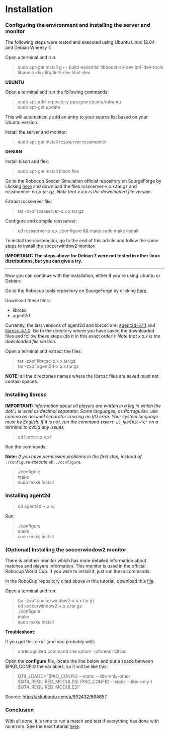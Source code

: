 # Installation

### Configuring the environment and installing the server and monitor

The following steps were tested and executed using Ubuntu Linux 12.04 and Debian Wheezy 7.

Open a terminal and run:

> sudo apt-get install g++ build-essential libboost-all-dev qt4-dev-tools libaudio-dev libgtk-3-dev libxt-dev

**UBUNTU**

Open a terminal and run the following commands:

> sudo apt-add-repository ppa:gnurubuntu/rubuntu <br>
> sudo apt-get update

This will automatically add an entry to  your source list based on your Ubuntu version.

Install the server and monitor:
> sudo apt-get install rcssserver rcssmonitor

**DEBIAN**

Install bison and flex:
> sudo apt-get install bison flex

Go to the Robocup Soccer Simulation official repository on SourgeForge by clicking [here](http://sourceforge.net/projects/sserver/files/) and download the files rcssserver-x.x.x.tar.gz and rcssmonitor-x.x.x.tar.gz.
_Note that x.x.x is the downloaded file version._

Extract rcssserver file:
> tar -zxpf rcssserver-x.x.x.tar.gz

Configure and compile rcssserver:
> cd rcssserver-x.x.x
> ./configure && make
> sudo make install

To install the rcssmonitor, go to the end of this article and follow the same steps to install the soccerwindow2 monitor.

**IMPORTANT: The steps above for Debian 7 were not tested in other linux distributions, but you can give a try.**

____________________________________________________________________________________

Now you can continue with the installation, either if you're using Ubuntu or Debian:

Go to the Robocup tools repository on SourgeForge by clicking [here](http://en.sourceforge.jp/projects/rctools/releases/).

Download these files:
- librcsc
- agent2d

Currently, the last versions of agent2d and librcsc are: [agent2d-3.1.1](http://en.sourceforge.jp/projects/rctools/downloads/55186/agent2d-3.1.1.tar.gz/) and [librcsc-4.1.0](http://en.sourceforge.jp/projects/rctools/downloads/51941/librcsc-4.1.0.tar.gz/). Go to the directory where you have saved the downloaded files and follow these steps (do it in this exact order!):  _Note that x.x.x is the downloaded file version._

Open a terminal and extract the files:

> tar -zxpf librcsc-x.x.x.tar.gz <br>
> tar -zxpf agent2d-x.x.x.tar.gz

**NOTE**: all the directories names where the librcsc files are saved must not contain spaces.

### Installing librcsc

**IMPORTANT:** _Information about all players are written in a log in which the dot(.) is used as decimal separator. Some languages,  as Portuguese, use comma as decimal separator causing an I/O error. 
Your system language must be English. If it is not, run the command `export LC_NUMERIC="C"` on a terminal to avoid any issues._

> cd librcsc-x.x.x/

Run the commands:

**Note:** _If you have permission problems in the first step, instead of_ `./configure` _execute_ `sh ./configure`.

> ./configure <br>
> make <br>
> sudo make install

### Installing agent2d

> cd agent2d-x.x.x/

Run: 

> ./configure <br>
> make <br>
> sudo make install

### (Optional) Installing the soccerwindow2 monitor

There is another monitor which has more detailed information about matches and players information. This monitor is used in the official Robocup World Cup. If you wish to install it, just run these commands:

In the RoboCup repository cited above in this tutorial, download this [file](http://en.sourceforge.jp/projects/rctools/downloads/51942/soccerwindow2-5.1.0.tar.gz/).

Open a terminal and run:

> tar -zxpf soccerwindow2-x.x.x.tar.gz <br>
> cd soccerwindow2-x.x.x.tar.gz <br>
> ./configure <br>
> make <br>
> sudo make install

**Troubleshoot**:

If you got this error (and you probably will):

> unrecognized command line option ‘-pthread-lQtGui’

Open the **configure** file, locate the line below and put a space between $PKG_CONFIG the variables, so it will be like this:

> QT4_LDADD="$($PKG_CONFIG --static --libs-only-other $QT4_REQUIRED_MODULES) $($PKG_CONFIG --static --libs-only-l $QT4_REQUIRED_MODULES)"

Source: http://askubuntu.com/a/892432/664657

### Conclusion

With all done, it is time to run a match and test if everything has done with no errors. 
See the next tutorial [here](sections/running-a-match-with-agent2d.md).
